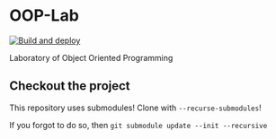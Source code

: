 # OOP-Lab

[![Build and deploy](https://github.com/APICe-at-DISI/OOP-Lab/actions/workflows/build-and-deploy.yml/badge.svg)](https://github.com/APICe-at-DISI/OOP-Lab/actions/workflows/build-and-deploy.yml)

Laboratory of Object Oriented Programming

## Checkout the project

This repository uses submodules! Clone with ``--recurse-submodules``!

If you forgot to do so, then `git submodule update --init --recursive`
